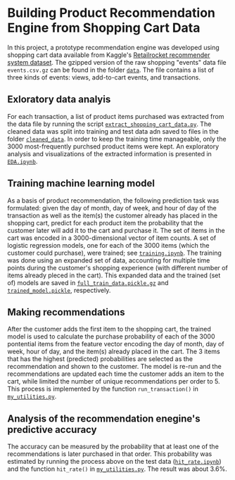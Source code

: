 # Building Product Recommendation Engine from Shopping Cart Data

In this project, a prototype recommendation engine was developed using shopping cart data available from Kaggle's [Retailrocket recommender system dataset](https://www.kaggle.com/datasets/retailrocket/ecommerce-dataset?select=events.csv).  The gzipped version of the raw shopping "events" data file `events.csv.gz` can be found in the folder [`data`](data).  The file contains a list of three kinds of events: views, add-to-cart events, and transactions.

## Exloratory data analyis
For each transaction, a list of product items purchased was extracted from the data file by running the script [`extract_shopping_cart_data.py`](extract_shopping_cart_data.py).  The cleaned data was split into training and test data adn saved to files in the folder [`cleaned_data`](cleaned_data).  In order to keep the training time manageable, only the 3000 most-frequently purchsed product items were kept.  An exploratory analysis and visualizations of the extracted information is presented in [`EDA.ipynb`](EDA.ipynb).

## Training machine learning model
As a basis of product recommendation, the following prediction task was formulated: given the day of month, day of week, and hour of day of the transaction as well as the item(s) the customer already has placed in the shopping cart, predict for each product item the probability that the customer later will add it to the cart and purchase it.  The set of items in the cart was encoded in a 3000-dimensional vector of item counts.  A set of logistic regression models, one for each of the 3000 items (which the customer could purchase), were trained; see [`training.ipynb`](training.ipynb).  The training was done using an expanded set of data, accounting for multiple time points during the customer's shopping experience (with different number of items already pleced in the cart).  This expanded data and the trained (set of) models are saved in [`full_train_data.pickle.gz`](full_train_data.pickle.gz) and [`trained_model.pickle`](trained_model.pickle), respectively.

## Making recommendations
After the customer adds the first item to the shopping cart, the trained model is used to calculate the purchase probability of each of the 3000 pontential items from the feature vector encoding the day of month, day of week, hour of day, and the item(s) already placed in the cart.  The 3 items that has the highest (predicted) probabilities are selected as the recommendation and shown to the customer.  The model is re-run and the recommendations are updated each time the customer adds an item to the cart, while limited the number of unique recommendations per order to 5.  This process is implemented by the function `run_transaction()` in [`my_utilities.py`](my_utilities.py).

## Analysis of the recommendation enegine's predictive accuracy
The accuracy can be measured by the probability that at least one of the recommendations is later
purchased in that order.  This probability was estimated by running the process above on the test data ([`hit_rate.ipynb`](hit_rate.ipynb)) and the function `hit_rate()` in [`my_utilities.py`](my_utilities.py).  The result was about 3.6%.
